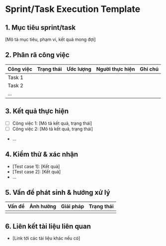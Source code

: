# Sprint/Task Execution Template

## 1. Mục tiêu sprint/task
[Mô tả mục tiêu, phạm vi, kết quả mong đợi]

## 2. Phân rã công việc

| Công việc      | Trạng thái | Ước lượng | Người thực hiện | Ghi chú |
|---------------|------------|-----------|-----------------|--------|
| Task 1        |            |           |                 |        |
| Task 2        |            |           |                 |        |
| ...           |            |           |                 |        |

## 3. Kết quả thực hiện

- [ ] Công việc 1: [Mô tả kết quả, trạng thái]
- [ ] Công việc 2: [Mô tả kết quả, trạng thái]
- ...

## 4. Kiểm thử & xác nhận

- [Test case 1]: [Kết quả]
- [Test case 2]: [Kết quả]
- ...

## 5. Vấn đề phát sinh & hướng xử lý

| Vấn đề        | Ảnh hưởng | Giải pháp | Trạng thái |
|---------------|-----------|-----------|------------|
|               |           |           |            |

## 6. Liên kết tài liệu liên quan
- [Link tới các tài liệu khác nếu có]

